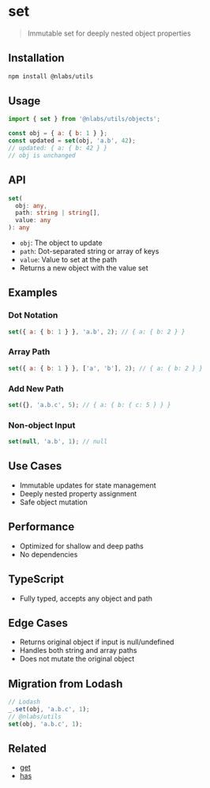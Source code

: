 # set

> Immutable set for deeply nested object properties

## Installation

```bash
npm install @nlabs/utils
```

## Usage

```js
import { set } from '@nlabs/utils/objects';

const obj = { a: { b: 1 } };
const updated = set(obj, 'a.b', 42);
// updated: { a: { b: 42 } }
// obj is unchanged
```

## API

```ts
set(
  obj: any,
  path: string | string[],
  value: any
): any
```
- `obj`: The object to update
- `path`: Dot-separated string or array of keys
- `value`: Value to set at the path
- Returns a new object with the value set

## Examples

### Dot Notation
```js
set({ a: { b: 1 } }, 'a.b', 2); // { a: { b: 2 } }
```

### Array Path
```js
set({ a: { b: 1 } }, ['a', 'b'], 2); // { a: { b: 2 } }
```

### Add New Path
```js
set({}, 'a.b.c', 5); // { a: { b: { c: 5 } } }
```

### Non-object Input
```js
set(null, 'a.b', 1); // null
```

## Use Cases
- Immutable updates for state management
- Deeply nested property assignment
- Safe object mutation

## Performance
- Optimized for shallow and deep paths
- No dependencies

## TypeScript
- Fully typed, accepts any object and path

## Edge Cases
- Returns original object if input is null/undefined
- Handles both string and array paths
- Does not mutate the original object

## Migration from Lodash

```js
// Lodash
_.set(obj, 'a.b.c', 1);
// @nlabs/utils
set(obj, 'a.b.c', 1);
```

## Related
- [get](./get.md)
- [has](./has.md)